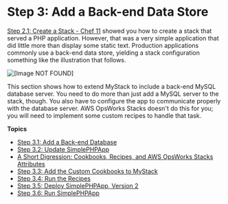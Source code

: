 # Step 3: Add a Back\-end Data Store<a name="gettingstarted-db"></a>

[Step 2\.1: Create a Stack \- Chef 11](gettingstarted-simple-stack.md) showed you how to create a stack that served a PHP application\. However, that was a very simple application that did little more than display some static text\. Production applications commonly use a back\-end data store, yielding a stack configuration something like the illustration that follows\.

![\[Image NOT FOUND\]](http://docs.aws.amazon.com/opsworks/latest/userguide/images/php_walkthrough_arch_3.png)

This section shows how to extend MyStack to include a back\-end MySQL database server\. You need to do more than just add a MySQL server to the stack, though\. You also have to configure the app to communicate properly with the database server\. AWS OpsWorks Stacks doesn't do this for you; you will need to implement some custom recipes to handle that task\.

**Topics**
+ [Step 3\.1: Add a Back\-end Database](gettingstarted-db-db.md)
+ [Step 3\.2: Update SimplePHPApp](gettingstarted-db-update.md)
+ [A Short Digression: Cookbooks, Recipes, and AWS OpsWorks Stacks Attributes](gettingstarted-db-recipes.md)
+ [Step 3\.3: Add the Custom Cookbooks to MyStack](gettingstarted-db-cookbooks.md)
+ [Step 3\.4: Run the Recipes](gettingstarted-db-lifecycle.md)
+ [Step 3\.5: Deploy SimplePHPApp, Version 2](gettingstarted-db-deploy.md)
+ [Step 3\.6: Run SimplePHPApp](gettingstarted-db-run.md)